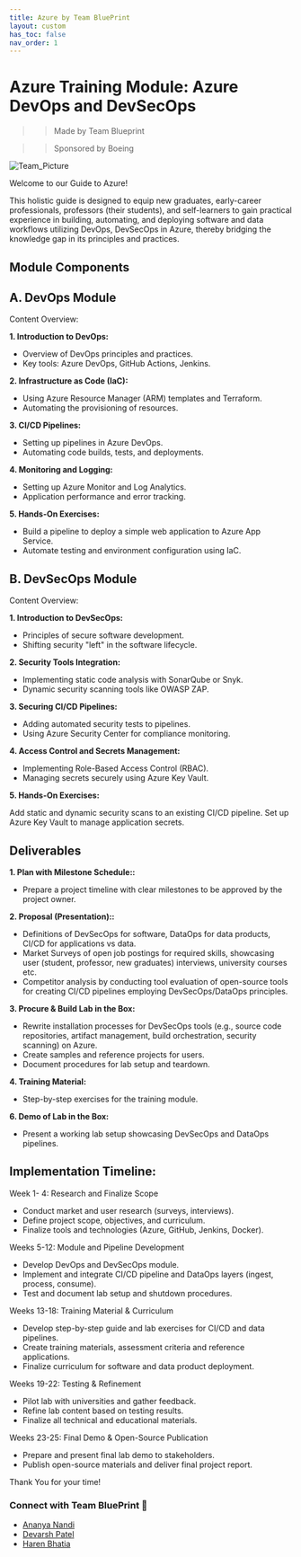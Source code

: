 ```yaml
---
title: Azure by Team BluePrint
layout: custom
has_toc: false
nav_order: 1
---
```

# Azure Training Module: Azure DevOps and DevSecOps 
>> Made by Team Blueprint 

>> Sponsored by Boeing


![Team_Picture](/Boeing_X_BluePrint/assets/images/Team_photo_2.jpg)


Welcome to our Guide to Azure!

This holistic guide is designed to equip new graduates, early-career professionals, professors (their students), and self-learners to gain practical experience in building, automating, and deploying software and data workflows utilizing DevOps, DevSecOps in Azure, thereby bridging the knowledge gap in its principles and practices. 

## Module Components

## A. DevOps Module

Content Overview:

**1. Introduction to DevOps:**

- Overview of DevOps principles and practices.
- Key tools: Azure DevOps, GitHub Actions, Jenkins.

**2. Infrastructure as Code (IaC):**

- Using Azure Resource Manager (ARM) templates and Terraform.
- Automating the provisioning of resources.

**3. CI/CD Pipelines:**

- Setting up pipelines in Azure DevOps.
- Automating code builds, tests, and deployments.

**4. Monitoring and Logging:**

- Setting up Azure Monitor and Log Analytics.
- Application performance and error tracking.

**5. Hands-On Exercises:**

- Build a pipeline to deploy a simple web application to Azure App Service.
- Automate testing and environment configuration using IaC.

## B. DevSecOps Module

Content Overview:

**1. Introduction to DevSecOps:**

- Principles of secure software development.
- Shifting security "left" in the software lifecycle.

**2. Security Tools Integration:**

- Implementing static code analysis with SonarQube or Snyk.
- Dynamic security scanning tools like OWASP ZAP.

**3. Securing CI/CD Pipelines:**

- Adding automated security tests to pipelines.
- Using Azure Security Center for compliance monitoring.

**4. Access Control and Secrets Management:**

- Implementing Role-Based Access Control (RBAC).
- Managing secrets securely using Azure Key Vault.

**5. Hands-On Exercises:**

Add static and dynamic security scans to an existing CI/CD pipeline.
Set up Azure Key Vault to manage application secrets.

## Deliverables

**1. Plan with Milestone Schedule::**
- Prepare a project timeline with clear milestones to be approved by the project owner.

**2. Proposal (Presentation)::**
- Definitions of DevSecOps for software, DataOps for data products, CI/CD for applications vs data.
- Market Surveys of open job postings for required skills, showcasing user (student, professor, new graduates) interviews, university courses etc.
- Competitor analysis by conducting tool evaluation of open-source tools for creating CI/CD pipelines employing DevSecOps/DataOps principles.

**3. Procure & Build Lab in the Box:**
- Rewrite installation processes for DevSecOps tools (e.g., source code repositories, artifact management, build orchestration, security scanning) on Azure.
- Create samples and reference projects for users.
- Document procedures for lab setup and teardown.

**4. Training Material:**
- Step-by-step exercises for the training module.

**6. Demo of Lab in the Box:**
- Present a working lab setup showcasing DevSecOps and DataOps pipelines.

## Implementation Timeline:

Week 1- 4: Research and Finalize Scope
- Conduct market and user research (surveys, interviews).
- Define project scope, objectives, and curriculum.
- Finalize tools and technologies (Azure, GitHub, Jenkins, Docker).

Weeks 5-12: Module and Pipeline Development
- Develop DevOps and DevSecOps module.
- Implement and integrate CI/CD pipeline and DataOps layers (ingest, process, consume).
- Test and document lab setup and shutdown procedures.

Weeks 13-18: Training Material & Curriculum
- Develop step-by-step guide and lab exercises for CI/CD and data pipelines.
- Create training materials, assessment criteria and reference applications.
- Finalize curriculum for software and data product deployment.

Weeks 19-22: Testing & Refinement
- Pilot lab with universities and gather feedback.
- Refine lab content based on testing results.
- Finalize all technical and educational materials.

Weeks 23-25: Final Demo & Open-Source Publication
- Prepare and present final lab demo to stakeholders.
- Publish open-source materials and deliver final project report.

Thank You for your time!

### Connect with Team BluePrint 🔗
- [Ananya Nandi](https://www.linkedin.com/in/ananya-nandi/)
- [Devarsh Patel](https://www.linkedin.com/in/devarsh-patel-/)
- [Haren Bhatia](https://www.linkedin.com/in/harenb/)

